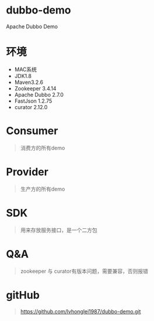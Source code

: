 # dubbo-demo
Apache Dubbo Demo

# 环境
- MAC系统
- JDK1.8
- Maven3.2.6
- Zookeeper 3.4.14
- Apache Dubbo 2.7.0
- FastJson 1.2.75
- curator 2.12.0

# Consumer
> 消费方的所有demo

# Provider
> 生产方的所有demo

# SDK
> 用来存放服务接口，是一个二方包

# Q&A
> zookeeper 与 curator有版本问题，需要兼容，否则报错

# gitHub
> https://github.com/lvhonglei1987/dubbo-demo.git


